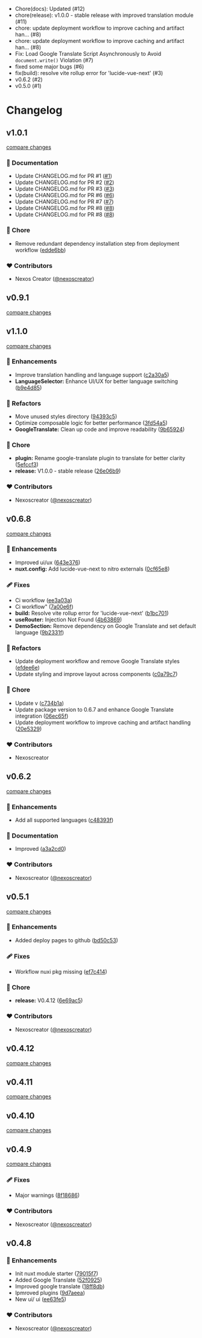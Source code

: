 - Chore(docs): Updated (#12)
- chore(release): v1.0.0 - stable release with improved translation module (#11)
- chore: update deployment workflow to improve caching and artifact han… (#8)
- chore: update deployment workflow to improve caching and artifact han… (#8)
- Fix: Load Google Translate Script Asynchronously to Avoid `document.write()` Violation   (#7)
- fixed some major bugs (#6)
- fix(build): resolve vite rollup error for 'lucide-vue-next' (#3)
- v0.6.2 (#2)
- v0.5.0 (#1)
# Changelog


## v1.0.1

[compare changes](https://github.com/nexoscreation/nuxt-google-translate/compare/v0.9.1...v1.0.1)

### 📖 Documentation

- Update CHANGELOG.md for PR #1 ([#1](https://github.com/nexoscreation/nuxt-google-translate/issues/1))
- Update CHANGELOG.md for PR #2 ([#2](https://github.com/nexoscreation/nuxt-google-translate/issues/2))
- Update CHANGELOG.md for PR #3 ([#3](https://github.com/nexoscreation/nuxt-google-translate/issues/3))
- Update CHANGELOG.md for PR #6 ([#6](https://github.com/nexoscreation/nuxt-google-translate/issues/6))
- Update CHANGELOG.md for PR #7 ([#7](https://github.com/nexoscreation/nuxt-google-translate/issues/7))
- Update CHANGELOG.md for PR #8 ([#8](https://github.com/nexoscreation/nuxt-google-translate/issues/8))
- Update CHANGELOG.md for PR #8 ([#8](https://github.com/nexoscreation/nuxt-google-translate/issues/8))

### 🏡 Chore

- Remove redundant dependency installation step from deployment workflow ([edde6bb](https://github.com/nexoscreation/nuxt-google-translate/commit/edde6bb))

### ❤️ Contributors

- Nexos Creator ([@nexoscreator](http://github.com/nexoscreator))

## v0.9.1

[compare changes](https://github.com/nexoscreation/nuxt-google-translate/compare/v1.1.0...v0.9.1)

## v1.1.0

[compare changes](https://github.com/nexoscreation/nuxt-google-translate/compare/v0.6.8...v1.1.0)

### 🚀 Enhancements

- Improve translation handling and language support ([c2a30a5](https://github.com/nexoscreation/nuxt-google-translate/commit/c2a30a5))
- **LanguageSelector:** Enhance UI/UX for better language switching ([b9e4d85](https://github.com/nexoscreation/nuxt-google-translate/commit/b9e4d85))

### 💅 Refactors

- Move unused styles directory ([94393c5](https://github.com/nexoscreation/nuxt-google-translate/commit/94393c5))
- Optimize composable logic for better performance ([3fd54a5](https://github.com/nexoscreation/nuxt-google-translate/commit/3fd54a5))
- **GoogleTranslate:** Clean up code and improve readability ([9b65924](https://github.com/nexoscreation/nuxt-google-translate/commit/9b65924))

### 🏡 Chore

- **plugin:** Rename google-translate plugin to translate for better clarity ([5efccf3](https://github.com/nexoscreation/nuxt-google-translate/commit/5efccf3))
- **release:** V1.0.0 - stable release ([26e06b9](https://github.com/nexoscreation/nuxt-google-translate/commit/26e06b9))

### ❤️ Contributors

- Nexoscreator ([@nexoscreator](http://github.com/nexoscreator))

## v0.6.8

[compare changes](https://github.com/nexoscreation/nuxt-google-translate/compare/v0.6.2...v0.6.8)

### 🚀 Enhancements

- Improved ui/ux ([643e376](https://github.com/nexoscreation/nuxt-google-translate/commit/643e376))
- **nuxt.config:** Add lucide-vue-next to nitro externals ([0cf65e8](https://github.com/nexoscreation/nuxt-google-translate/commit/0cf65e8))

### 🩹 Fixes

- Ci workflow ([ee3a03a](https://github.com/nexoscreation/nuxt-google-translate/commit/ee3a03a))
- Ci workflow" ([7a00e6f](https://github.com/nexoscreation/nuxt-google-translate/commit/7a00e6f))
- **build:** Resolve vite rollup error for 'lucide-vue-next' ([b1bc701](https://github.com/nexoscreation/nuxt-google-translate/commit/b1bc701))
- **useRouter:** Injection Not Found ([4b63869](https://github.com/nexoscreation/nuxt-google-translate/commit/4b63869))
- **DemoSection:** Remove dependency on Google Translate and set default language ([9b2331f](https://github.com/nexoscreation/nuxt-google-translate/commit/9b2331f))

### 💅 Refactors

- Update deployment workflow and remove Google Translate styles ([efdee6e](https://github.com/nexoscreation/nuxt-google-translate/commit/efdee6e))
- Update styling and improve layout across components ([c0a79c7](https://github.com/nexoscreation/nuxt-google-translate/commit/c0a79c7))

### 🏡 Chore

- Update v ([c734b1a](https://github.com/nexoscreation/nuxt-google-translate/commit/c734b1a))
- Update package version to 0.6.7 and enhance Google Translate integration ([06ec65f](https://github.com/nexoscreation/nuxt-google-translate/commit/06ec65f))
- Update deployment workflow to improve caching and artifact handling ([20e5329](https://github.com/nexoscreation/nuxt-google-translate/commit/20e5329))

### ❤️ Contributors

- Nexoscreator

## v0.6.2

[compare changes](https://github.com/nexoscreation/nuxt-google-translate/compare/v0.5.1...v0.6.2)

### 🚀 Enhancements

- Add all supported languages ([c48393f](https://github.com/nexoscreation/nuxt-google-translate/commit/c48393f))

### 📖 Documentation

- Improved ([a3a2cd0](https://github.com/nexoscreation/nuxt-google-translate/commit/a3a2cd0))

### ❤️ Contributors

- Nexoscreator ([@nexoscreator](http://github.com/nexoscreator))

## v0.5.1

[compare changes](https://github.com/nexoscreation/nuxt-google-translate/compare/v0.4.12...v0.5.1)

### 🚀 Enhancements

- Added deploy pages to github ([bd50c53](https://github.com/nexoscreation/nuxt-google-translate/commit/bd50c53))

### 🩹 Fixes

- Workflow nuxi pkg missing ([ef7c414](https://github.com/nexoscreation/nuxt-google-translate/commit/ef7c414))

### 🏡 Chore

- **release:** V0.4.12 ([6e69ac5](https://github.com/nexoscreation/nuxt-google-translate/commit/6e69ac5))

### ❤️ Contributors

- Nexoscreator ([@nexoscreator](http://github.com/nexoscreator))

## v0.4.12

[compare changes](https://github.com/nexoscreation/nuxt-google-translate/compare/v0.4.11...v0.4.12)

## v0.4.11

[compare changes](https://github.com/nexoscreation/nuxt-google-translate/compare/v0.4.10...v0.4.11)

## v0.4.10

[compare changes](https://github.com/nexoscreation/nuxt-google-translate/compare/v0.4.9...v0.4.10)

## v0.4.9

[compare changes](https://github.com/nexoscreation/nuxt-google-translate/compare/v0.4.8...v0.4.9)

### 🩹 Fixes

- Major warnings ([8f18686](https://github.com/nexoscreation/nuxt-google-translate/commit/8f18686))

### ❤️ Contributors

- Nexoscreator ([@nexoscreator](http://github.com/nexoscreator))

## v0.4.8


### 🚀 Enhancements

- Init nuxt module starter ([79015f7](https://github.com/your-org/my-module/commit/79015f7))
- Added Google Translate ([52f0925](https://github.com/your-org/my-module/commit/52f0925))
- Improved google translate ([18ff8db](https://github.com/your-org/my-module/commit/18ff8db))
- Ipmroved plugins ([9d7aeea](https://github.com/your-org/my-module/commit/9d7aeea))
- New ui/ ui ([ee63fe5](https://github.com/your-org/my-module/commit/ee63fe5))

### ❤️ Contributors

- Nexoscreator ([@nexoscreator](http://github.com/nexoscreator))

